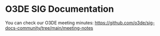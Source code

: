 # O3DE SIG Documentation

You can check our O3DE meeting minutes: https://github.com/o3de/sig-docs-community/tree/main/meeting-notes
